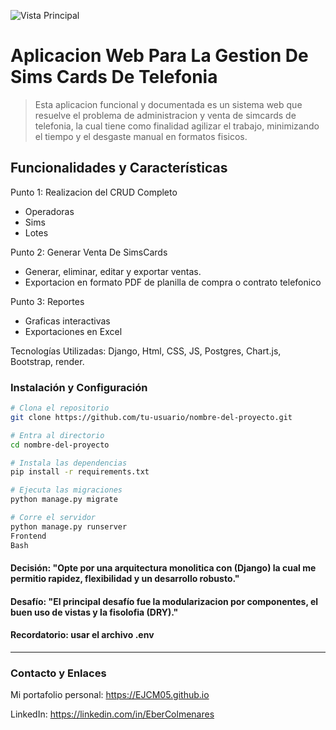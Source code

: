 ![Vista Principal](https://i.postimg.cc/BQFYW8j6/Login.jpg)

# Aplicacion Web Para La Gestion De Sims Cards De Telefonia

> Esta aplicacion funcional y documentada es un sistema web que resuelve el problema 
> de administracion y venta de simcards de telefonia, la cual tiene como finalidad 
> agilizar el trabajo, minimizando el tiempo y el desgaste manual en formatos fisicos.

## Funcionalidades y Características

Punto 1: Realizacion del CRUD Completo

- Operadoras
- Sims
- Lotes
  
Punto 2: Generar Venta De SimsCards

- Generar, eliminar, editar y exportar ventas.
- Exportacion en formato PDF de planilla de compra o contrato telefonico
  
Punto 3: Reportes

- Graficas interactivas
- Exportaciones en Excel
  
Tecnologías Utilizadas: 
Django, Html, CSS, JS, Postgres, Chart.js, Bootstrap, render.

### Instalación y Configuración
```bash
# Clona el repositorio
git clone https://github.com/tu-usuario/nombre-del-proyecto.git

# Entra al directorio
cd nombre-del-proyecto

# Instala las dependencias
pip install -r requirements.txt

# Ejecuta las migraciones
python manage.py migrate

# Corre el servidor
python manage.py runserver
Frontend
Bash
```

#### Decisión: "Opte por una arquitectura monolitica con (Django) la cual me permitio rapidez, flexibilidad y un desarrollo robusto."

#### Desafío: "El principal desafío fue la modularizacion por componentes, el buen uso de vistas y la fisolofia (DRY)."

#### Recordatorio: usar el archivo .env

---
### Contacto y Enlaces

Mi portafolio personal: https://EJCM05.github.io

LinkedIn: https://linkedin.com/in/EberColmenares
